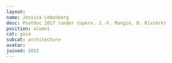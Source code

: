 ```yaml
---
layout:
name: Jessica Lebenberg
desc: Postdoc 2017 (under superv. J.-F. Mangin, D. Rivière)
position: alumni
cat: gaia
subcat: architecture
avatar:
joined: 2015
---
```

